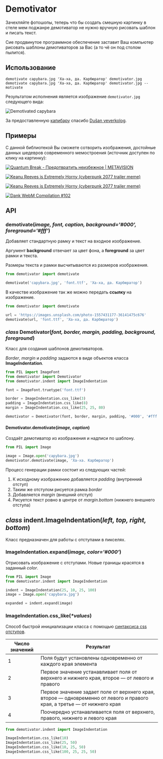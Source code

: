 # Demotivator

Зачехляйте фотошопы, теперь что бы создать смешную картинку в стеле мем поджанре демотиватор не нужно вручную рисовать шаблон и писать текст.

Сие продвинутое программное обеспечение заставит Ваш компьютер рисовать шаблоны демотиваторов за Вас (а то чё он под столом пылится).

## Использование

    demotivate capybara.jpg 'Ха-ха, да. Карбюратор' demotivator.jpg
    demotivate capybara.jpg 'Ха-ха, да. Карбюратор' demotivator.jpg --motivate

Результатом исполнения является изображение `demotivator.jpg` следующего вида:

![Demotivated capybara](examples/capybara.jpg)

За предоставленную [капибару](https://unsplash.com/photos/yObnHvuwkiY) спасибо [Dušan veverkolog](https://unsplash.com/@veverkolog).

## Примеры

С данной библиотекой Вы сможете сотворить изображения, достойные данных шедевров современного мемостроения (источник доступен по клику на картинку):

[![Quantum Break - Предотвратить неизбежное | METAVISION](examples/quantum-break.jpeg)](https://youtu.be/ntXMHf-Ydy8?t=1665)

[![Keanu Reeves is Extremely Horny (cyberpunk 2077 trailer meme)](examples/keanu-reeves.jpeg)](https://youtu.be/p1i06QhmraU?t=5)

[![Keanu Reeves is Extremely Horny (cyberpunk 2077 trailer meme)](examples/keanu-reeves-2.jpeg)](https://youtu.be/p1i06QhmraU?t=8)

[![Dank WebM Compilation #102](examples/beauty.jpeg)](https://youtu.be/RxqQYeRosWY?t=335)

## API

### **demotivate**(_image, font, caption, background='#000', foreground='#fff'_)

Добавляет стандартную рамку и текст на входное изображение.

Аргумент **background** отвечает за цвет фона, а **foreground** за цвет рамки и текста.

Размеры текста и рамки высчитываются из размеров изображения.

```python
from demotivator import demotivate

demotivate('capybara.jpg', 'font.ttf', 'Ха-ха, да. Карбюратор')
```

В качестве изображение так же можно передать **ссылку** на изображение.

```python
from demotivator import demotivate

url = 'https://images.unsplash.com/photo-1557431177-36141475c676'
demotivate(url, 'font.ttf', 'Ха-ха, да. Карбюратор')
```

### _class_ **Demotivator**(_font, border, margin, padding, background, foreground_)

Класс для создания шаблонов демотиваторов.

_Border_, _margin_ и _padding_ задаются в виде объектов класса **ImageIndentation**.

```python
from PIL import ImageFont
from demotivator import Demotivator
from demotivator.indent import ImageIndentation

font = ImageFont.truetype('font.ttf')

border = ImageIndentation.css_like(3)
padding = ImageIndentation.css_like(8)
margin = ImageIndentation.css_like(25, 25, 80)

demotivator = Demotivator(font, border, margin, padding, '#000', '#fff')
```

#### Demotivator.**demotivate**(_image, caption_)

Создаёт демотиватор из изображения и надписи по шаблону.

```python
from PIL import Image

image = Image.open('capybara.jpg')
demotivator.demotivate(image, 'Ха-ха. Карбюратор')
```

Процесс генерации рамки состоит из следующих частей:

1. К исходному изображению добавляется _padding_ (внутренний отступ)
1. Таким же отступом рисуется рамка _border_
1. Добавляется _margin_ (внешний отступ)
1. Рисуется текст ровно в центре от _margin.bottom_ (нижнего внешнего отступа)

## _class_ indent.**ImageIndentation**(_left, top, right, bottom_)

Класс предназначен для работы с отступами в пикселях.

### ImageIndentation.**expand**(_image, color='#000'_)

Отрисовать изображение с отступами. Новые границы красятся в заданный _color_.

```python
from PIL import Image
from demotivator.indent import ImageIndentation

indent = ImageIndentation(25, 10, 25, 100)
image = Image.open('capybara.jpg')

expanded = indent.expand(image)
```

### ImageIndentation.**css_like**(_\*values_)

Способ быстрой инициализации класса с помощью [синтаксиса css отступов](http://htmlbook.ru/css/padding).

| Число значений | Результат                                                                                                                |
| -------------- | ------------------------------------------------------------------------------------------------------------------------ |
| 1              | Поля будут установлены одновременно от каждого края элемента                                                             |
| 2              | Первое значение устанавливает поля от верхнего и нижнего края, второе — от левого и правого                              |
| 3              | Первое значение задает поле от верхнего края, второе — одновременно от левого и правого края, а третье — от нижнего края |
| 4              | Поочередно устанавливается поля от верхнего, правого, нижнего и левого края                                              |

```python
from demotivator.indent import ImageIndentation

ImageIndentation.css_like(10)
ImageIndentation.css_like(25, 50)
ImageIndentation.css_like(10, 25, 50)
ImageIndentation.css_like(100, 25, 25, 50)
```
